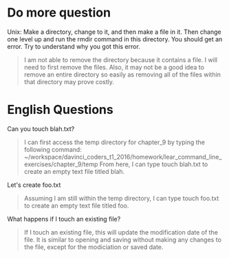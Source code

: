 
# Do more question

Unix: Make a directory, change to it, and then make a file in it. 
Then change one level up and run the rmdir command in this directory. You should get an error. 
Try to understand why you got this error.

> I am not able to remove the directory because it contains a file. I will need to first remove the files.
> Also, it may not be a good idea to remove an entire directory so easily as removing all of the files within that 
> directory may prove costly.

# English Questions

Can you touch blah.txt?

> I can first access the temp directory for chapter_9 by typing the following command:
> ~/workspace/davinci_coders_t1_2016/homework/lear_command_line_exercises/chapter_9/temp
> From here, I can type touch blah.txt to create an empty text file titled blah.

Let's create foo.txt

> Assuming I am still within the temp directory, I can type touch foo.txt to create an empty text file titled foo.

What happens if I touch an existing file?

> If I touch an existing file, this will update the modification date of the file. It is similar to opening and saving
> without making any changes to the file, except for the modiciation or saved date.
